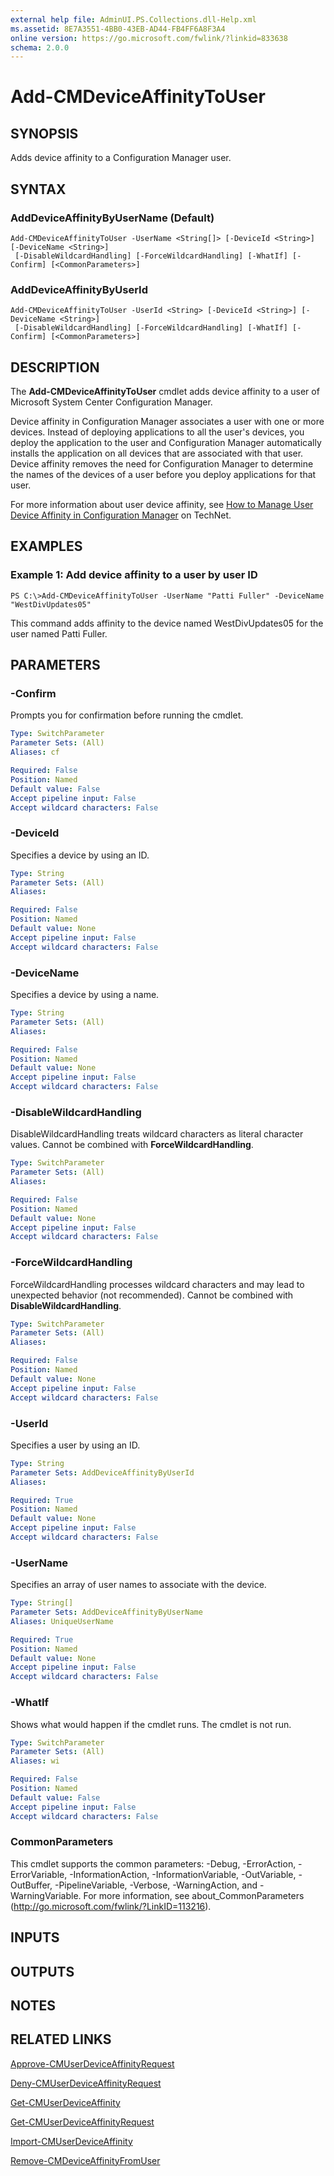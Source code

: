 ```yaml
---
external help file: AdminUI.PS.Collections.dll-Help.xml
ms.assetid: 8E7A3551-4BB0-43EB-AD44-FB4FF6A8F3A4
online version: https://go.microsoft.com/fwlink/?linkid=833638
schema: 2.0.0
---
```


# Add-CMDeviceAffinityToUser

## SYNOPSIS
Adds device affinity to a Configuration Manager user.

## SYNTAX

### AddDeviceAffinityByUserName (Default)
```
Add-CMDeviceAffinityToUser -UserName <String[]> [-DeviceId <String>] [-DeviceName <String>]
 [-DisableWildcardHandling] [-ForceWildcardHandling] [-WhatIf] [-Confirm] [<CommonParameters>]
```

### AddDeviceAffinityByUserId
```
Add-CMDeviceAffinityToUser -UserId <String> [-DeviceId <String>] [-DeviceName <String>]
 [-DisableWildcardHandling] [-ForceWildcardHandling] [-WhatIf] [-Confirm] [<CommonParameters>]
```

## DESCRIPTION
The **Add-CMDeviceAffinityToUser** cmdlet adds device affinity to a user of Microsoft System Center Configuration Manager.

Device affinity in Configuration Manager associates a user with one or more devices.
Instead of deploying applications to all the user's devices, you deploy the application to the user and Configuration Manager automatically installs the application on all devices that are associated with that user.
Device affinity removes the need for Configuration Manager to determine the names of the devices of a user before you deploy applications for that user.

For more information about user device affinity, see [How to Manage User Device Affinity in Configuration Manager](http://go.microsoft.com/fwlink/?linkid=247182) on TechNet.

## EXAMPLES

### Example 1: Add device affinity to a user by user ID
```
PS C:\>Add-CMDeviceAffinityToUser -UserName "Patti Fuller" -DeviceName "WestDivUpdates05"
```

This command adds affinity to the device named WestDivUpdates05 for the user named Patti Fuller.

## PARAMETERS

### -Confirm
Prompts you for confirmation before running the cmdlet.

```yaml
Type: SwitchParameter
Parameter Sets: (All)
Aliases: cf

Required: False
Position: Named
Default value: False
Accept pipeline input: False
Accept wildcard characters: False
```

### -DeviceId
Specifies a device by using an ID.

```yaml
Type: String
Parameter Sets: (All)
Aliases: 

Required: False
Position: Named
Default value: None
Accept pipeline input: False
Accept wildcard characters: False
```

### -DeviceName
Specifies a device by using a name.

```yaml
Type: String
Parameter Sets: (All)
Aliases: 

Required: False
Position: Named
Default value: None
Accept pipeline input: False
Accept wildcard characters: False
```

### -DisableWildcardHandling
DisableWildcardHandling treats wildcard characters as literal character values. Cannot be combined with **ForceWildcardHandling**.

```yaml
Type: SwitchParameter
Parameter Sets: (All)
Aliases: 

Required: False
Position: Named
Default value: None
Accept pipeline input: False
Accept wildcard characters: False
```

### -ForceWildcardHandling
ForceWildcardHandling processes wildcard characters and may lead to unexpected behavior (not recommended). Cannot be combined with **DisableWildcardHandling**.

```yaml
Type: SwitchParameter
Parameter Sets: (All)
Aliases: 

Required: False
Position: Named
Default value: None
Accept pipeline input: False
Accept wildcard characters: False
```

### -UserId
Specifies a user by using an ID.

```yaml
Type: String
Parameter Sets: AddDeviceAffinityByUserId
Aliases: 

Required: True
Position: Named
Default value: None
Accept pipeline input: False
Accept wildcard characters: False
```

### -UserName
Specifies an array of user names to associate with the device.

```yaml
Type: String[]
Parameter Sets: AddDeviceAffinityByUserName
Aliases: UniqueUserName

Required: True
Position: Named
Default value: None
Accept pipeline input: False
Accept wildcard characters: False
```

### -WhatIf
Shows what would happen if the cmdlet runs.
The cmdlet is not run.

```yaml
Type: SwitchParameter
Parameter Sets: (All)
Aliases: wi

Required: False
Position: Named
Default value: False
Accept pipeline input: False
Accept wildcard characters: False
```

### CommonParameters
This cmdlet supports the common parameters: -Debug, -ErrorAction, -ErrorVariable, -InformationAction, -InformationVariable, -OutVariable, -OutBuffer, -PipelineVariable, -Verbose, -WarningAction, and -WarningVariable. For more information, see about_CommonParameters (http://go.microsoft.com/fwlink/?LinkID=113216).

## INPUTS

## OUTPUTS

## NOTES

## RELATED LINKS

[Approve-CMUserDeviceAffinityRequest](./Approve-CMUserDeviceAffinityRequest.md)

[Deny-CMUserDeviceAffinityRequest](./Deny-CMUserDeviceAffinityRequest.md)

[Get-CMUserDeviceAffinity](./Get-CMUserDeviceAffinity.md)

[Get-CMUserDeviceAffinityRequest](./Get-CMUserDeviceAffinityRequest.md)

[Import-CMUserDeviceAffinity](./Import-CMUserDeviceAffinity.md)

[Remove-CMDeviceAffinityFromUser](./Remove-CMDeviceAffinityFromUser.md)


